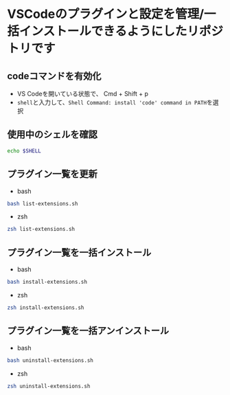# VSCodeのプラグインと設定を管理/一括インストールできるようにしたリポジトリです

## codeコマンドを有効化
- VS Codeを開いている状態で、 Cmd + Shift + p
- `shell`と入力して、`Shell Command: install 'code' command in PATH`を選択

## 使用中のシェルを確認
~~~bash
echo $SHELL
~~~

## プラグイン一覧を更新
- bash
~~~bash
bash list-extensions.sh
~~~
- zsh
~~~bash
zsh list-extensions.sh
~~~

## プラグイン一覧を一括インストール
- bash
~~~bash
bash install-extensions.sh
~~~
- zsh
~~~bash
zsh install-extensions.sh
~~~

##  プラグイン一覧を一括アンインストール
- bash
~~~bash
bash uninstall-extensions.sh
~~~
- zsh
~~~bash
zsh uninstall-extensions.sh
~~~